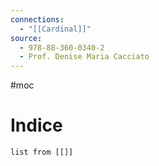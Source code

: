 ```yaml
---
connections:
  - "[[Cardinal]]"
source:
  - 978-88-360-0340-2
  - Prof. Denise Maria Cacciato
---
```

#moc
# Indice
```dataview
list from [[]]
```